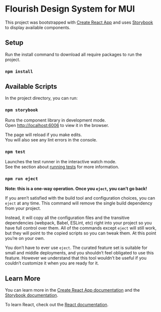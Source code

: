 # Flourish Design System for MUI

This project was bootstrapped with [Create React App](https://github.com/facebook/create-react-app) and uses [Storybook](https://storybook.js.org/) to display available components.

## Setup

Run the install command to download all require packages to run the project.

### `npm install`

## Available Scripts

In the project directory, you can run:

### `npm storybook`

Runs the component library in development mode.\
Open [http://localhost:6006](http://localhost:6006) to view it in the browser.

The page will reload if you make edits.\
You will also see any lint errors in the console.

### `npm test`

Launches the test runner in the interactive watch mode.\
See the section about [running tests](https://facebook.github.io/create-react-app/docs/running-tests) for more information.

### `npm run eject`

**Note: this is a one-way operation. Once you `eject`, you can’t go back!**

If you aren’t satisfied with the build tool and configuration choices, you can `eject` at any time. This command will remove the single build dependency from your project.

Instead, it will copy all the configuration files and the transitive dependencies (webpack, Babel, ESLint, etc) right into your project so you have full control over them. All of the commands except `eject` will still work, but they will point to the copied scripts so you can tweak them. At this point you’re on your own.

You don’t have to ever use `eject`. The curated feature set is suitable for small and middle deployments, and you shouldn’t feel obligated to use this feature. However we understand that this tool wouldn’t be useful if you couldn’t customize it when you are ready for it.

## Learn More

You can learn more in the [Create React App documentation](https://facebook.github.io/create-react-app/docs/getting-started) and the [Storybook documentation](https://storybook.js.org/docs/react/get-started/whats-a-story).

To learn React, check out the [React documentation](https://reactjs.org/).
